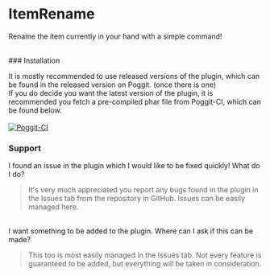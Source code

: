 # ItemRename
Rename the item currently in your hand with a simple command!

<br>
### Installation  

It is mostly recommended to use released versions of the plugin, which can be found in the released version on Poggit. (once there is one)<br>
If you do decide you want the latest version of the plugin, it is recommended you fetch a pre-compiled phar file from Poggit-CI, which can be found below.
<br><br>
[![Poggit-CI](https://poggit.pmmp.io/ci.shield/BlockHorizons/ItemRename/ItemRename)](https://poggit.pmmp.io/ci/BlockHorizons/ItemRename/ItemRename)

### Support
I found an issue in the plugin which I would like to be fixed quickly! What do I do?<br>
> It's very much appreciated you report any bugs found in the plugin in the Issues tab from the repository in GitHub. Issues can be easily managed here.

<br>
I want something to be added to the plugin. Where can I ask if this can be made?<br>

> This too is most easily managed in the Issues tab. Not every feature is guaranteed to be added, but everything will be taken in consideration.
